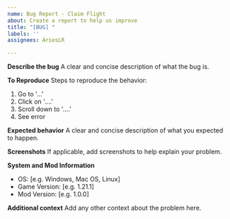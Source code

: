```yaml
---
name: Bug Report - Claim Flight
about: Create a report to help us improve
title: "[BUG] "
labels: ''
assignees: AriesLR

---
```


**Describe the bug**
A clear and concise description of what the bug is.

**To Reproduce**
Steps to reproduce the behavior:
1. Go to '...'
2. Click on '....'
3. Scroll down to '....'
4. See error

**Expected behavior**
A clear and concise description of what you expected to happen.

**Screenshots**
If applicable, add screenshots to help explain your problem.

**System and Mod Information**
 - OS: [e.g. Windows, Mac OS, Linux]
 - Game Version: [e.g. 1.21.1]
 - Mod Version: [e.g. 1.0.0]

**Additional context**
Add any other context about the problem here.
